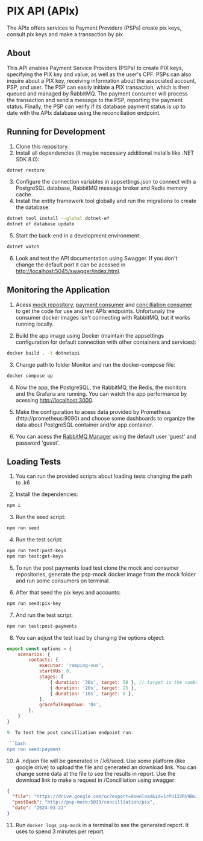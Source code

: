 # PIX API (APIx)

The APIx offers services to Payment Providers (PSPs) create pix keys, consult pix keys and make a transaction by pix.

## About

This API enables Payment Service Providers (PSPs) to create PIX keys, specifying the PIX key and value, as well as the user's CPF. PSPs can also inquire about a PIX key, receiving information about the associated account, PSP, and user. The PSP can easily initiate a PIX transaction, which is then queued and managed by RabbitMQ. The payment consumer will process the transaction and send a message to the PSP, reporting the payment status. Finally, the PSP can verify if its database payment status is up to date with the APIx database using the reconciliation endpoint.

## Running for Development

1. Clone this repository.
2. Install all dependencies (it maybe necessary additional installs like .NET SDK 8.0):

```bash
dotnet restore
```

3. Configure the connection variables in appsettings.json to connect with a PostgreSQL database, RabbitMQ message broker and Redis memory cache.
4. Install the entity framework tool globally and run the migrations to create the database.

```bash
dotnet tool install --global dotnet-ef
dotnet ef database update
```

5. Start the back-end in a development environment:

```bash
dotnet watch
```

6. Look and test the API documentation using Swagger. If you don't change the default port it can be acessed in [http://localhost:5045/swagger/index.html](http://localhost:5045/swagger/index.html).

## Monitoring the Application
1. Acess [mock repository](https://github.com/GDMeira/PSP-Mock), [payment consumer](https://github.com/GDMeira/PaymentQueueConsumer) and [concilliation consumer](https://github.com/GDMeira/ConcilliationQueueConsumer) to get the code for use and test APIx endpoints. Unfortunaly the consumer docker images isn't connecting with RabbitMQ, but it works running locally.

2. Build the app image using Docker (maintain the appsettings configuration for default connection with other containers and services):

```bash
docker build . -t dotnetapi
```

3. Change path to folder Monitor and run the docker-compose file:

```bash
docker compose up
```

4. Now the app, the PostgreSQL, the RabbitMQ, the Redis, the monitors and the Grafana are running. You can watch the app performance by acessing [http://localhost:3000](http://localhost:3000).

5. Make the configuration to acess data provided by Prometheus (http://prometheus:9090) and choose some dashboards to organize the data about PostgreSQL container and/or app container.

6. You can acess the [RabbitMQ Manager](http://http://localhost:15672) using the default user 'guest' and password 'guest'.

## Loading Tests

1. You can run the provided scripts about loading tests changing the path to .k6

2. Install the dependencies:

```bash
npm i
```

3. Run the seed script:

```bash
npm run seed
```

4. Run the test script:

```bash
npm run test:post-keys
npm run test:get-keys
```

5. To run the post payments load test clone the mock and consumer repositories, generate the psp-mock docker image from the mock folder and run some consumers on terminal.

6. After that seed the pix keys and accounts:

```bash
npm run seed:pix-key
```

7. And run the test script:

```bash
npm run test:post-payments
```

8. You can adjust the test load by changing the options object:

```javascript
export const options = {
    scenarios: {
        contacts: {
            executor: 'ramping-vus',
            startVUs: 0,
            stages: [
                { duration: '30s', target: 50 }, // target is the number of virtual users (VU)
                { duration: '20s', target: 25 },
                { duration: '10s', target: 0 },
            ],
            gracefulRampDown: '0s',
        },
    }
}

9. To test the post concilliation endpoint run:

```bash
npm run seed:payment
```

10. A .ndjson file will be generated in /.k6/seed. Use some platform (like google drive) to upload the file and generated an download link. You can change some data at the file to see the results in report. Use the download link to make a request in /Concilliation using swagger:

```json
{
  "file": "https://drive.google.com/uc?export=download&id=1rPU132RV9BuJamLId-Yiy7YcZYiCzLxk",
  "postBack": "http://psp-mock:5039/concilliation/pix", 
  "date": "2024-03-22"
}
```

11. Run ```docker logs psp-mock``` in a terminal to see the generated report. It uses to spend 3 minutes per report.